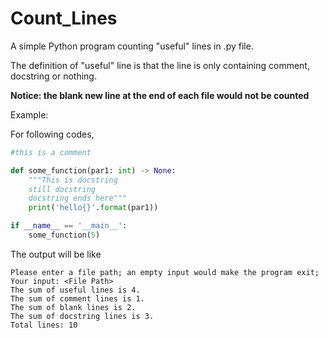 # Count_Lines
A simple Python program counting "useful" lines in .py file.

The definition of "useful" line is that the line is only containing comment, docstring or nothing.

**Notice: the blank new line at the end of each file would not be counted**

Example:

For following codes,
```python
#this is a comment

def some_function(par1: int) -> None:
    """This is docstring
    still docstring
    docstring ends here"""
    print('hello{}'.format(par1))

if __name__ == '__main__':
    some_function(5)
```
The output will be like
```text
Please enter a file path; an empty input would make the program exit;
Your input: <File Path>
The sum of useful lines is 4.
The sum of comment lines is 1.
The sum of blank lines is 2.
The sum of docstring lines is 3.
Total lines: 10
```